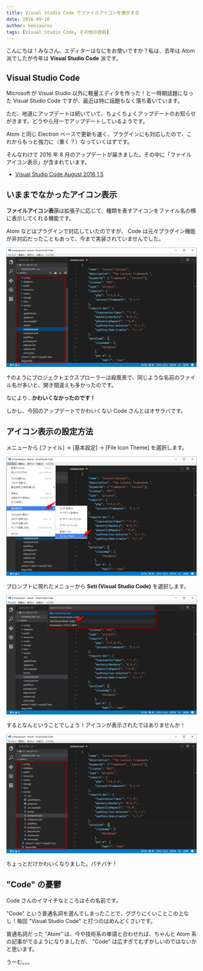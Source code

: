 ```yaml
---
title: Visual Studio Code でファイルアイコンを表示する
date: 2016-09-16
author: kenzauros
tags: [Visual Studio Code, その他の技術]
---
```


こんにちは！みなさん、エディターはなにをお使いですか？私は、去年は Atom 派でしたが今年は **Visual Studio Code** 派です。

## Visual Studio Code

Microsoft が Visual Studio 以外に軽量エディタを作った！と一時期話題になった Visual Studio Code ですが、最近は特に話題もなく落ち着いています。

ただ、地道にアップデートは続いていて、ちょくちょくアップデートのお知らせがきます。どうやら月一でアップデートしているようです。

Atom と同じ Electron ベースで更新も速く、プラグインにも対応したので、これからもっと強力に（重く？）なっていくはずです。

そんなわけで 2016 年 8 月のアップデートが届きました。その中に「ファイルアイコン表示」が含まれています。

* [Visual Studio Code August 2016 1.5](https://code.visualstudio.com/updates/v1_5)

## いままでなかったアイコン表示

**ファイルアイコン表示**は拡張子に応じて、種類を表すアイコンをファイル名の横に表示してくれる機能です。

Atom などはプラグインで対応していたのですが、 Code は元々プラグイン機能が非対応だったこともあって、今まで実装されていませんでした。

![screenshot_01](images/file-icon-with-visual-studio-code-1.png)

↑のようにプロジェクトエクスプローラーは殺風景で、同じような名前のファイル名が多いと、開き間違えも多かったのです。

なにより...**かわいくなかったのです！**

しかし、今回のアップデートでかわいくない Code さんとはオサラバです。

## アイコン表示の設定方法

メニューから [ファイル] → [基本設定] → [File Icon Theme] を選択します。

![screenshot_02](images/file-icon-with-visual-studio-code-2.png)

プロンプトに現れたメニューから **Seti (Visual Studio Code)** を選択します。

![screenshot_03](images/file-icon-with-visual-studio-code-3.png)

するとなんということでしょう！アイコンが表示されたではありませんか！

![screenshot_07](images/file-icon-with-visual-studio-code-4.png)

ちょっとだけかわいくなりました。パチパチ！

## "Code" の憂鬱

Code さんのイマイチなところはその名前です。

"Code" という普通名詞を選んでしまったことで、ググりにくいことこの上なし！毎回 "Visual Studio Code" と打つのはめんどくさいです。

普通名詞だった "Atom" は、今や技術系の単語と合わせれば、ちゃんと Atom 系の記事がでるようになりましたが、 "Code" は広すぎてむずかしいのではないかと思います。

うーむ。。。